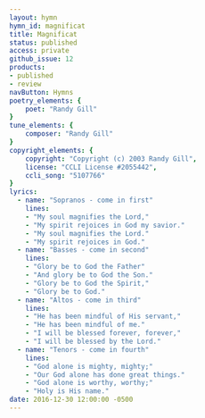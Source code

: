 ```yaml
---
layout: hymn
hymn_id: magnificat
title: Magnificat
status: published
access: private
github_issue: 12
products:
- published
- review
navButton: Hymns
poetry_elements: {
    poet: "Randy Gill"
}
tune_elements: {
    composer: "Randy Gill"
}
copyright_elements: {
    copyright: "Copyright (c) 2003 Randy Gill",
    license: "CCLI License #2055442",
    ccli_song: "5107766"
}
lyrics:
  - name: "Sopranos - come in first"
    lines:
    - "My soul magnifies the Lord,"
    - "My spirit rejoices in God my savior."
    - "My soul magnifies the Lord."
    - "My spirit rejoices in God."
  - name: "Basses - come in second"
    lines:
    - "Glory be to God the Father"
    - "And glory be to God the Son."
    - "Glory be to God the Spirit,"
    - "Glory be to God."
  - name: "Altos - come in third"
    lines:
    - "He has been mindful of His servant,"
    - "He has been mindful of me."
    - "I will be blessed forever, forever,"
    - "I will be blessed by the Lord."
  - name: "Tenors - come in fourth"
    lines:
    - "God alone is mighty, mighty;"
    - "Our God alone has done great things."
    - "God alone is worthy, worthy;"
    - "Holy is His name."
date: 2016-12-30 12:00:00 -0500
---
```

